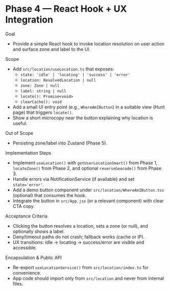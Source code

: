 # Phase 4 — React Hook + UX Integration

Goal
- Provide a simple React hook to invoke location resolution on user action and surface zone and label to the UI.

Scope
- Add `src/location/useLocation.ts` that exposes:
  - `state: 'idle' | 'locating' | 'success' | 'error'`
  - `location: ResolvedLocation | null`
  - `zone: Zone | null`
  - `label: string | null`
  - `locate(): Promise<void>`
  - `clearCache(): void`
- Add a small UI entry point (e.g., `WhereAmIButton`) in a suitable view (Hunt page) that triggers `locate()`.
- Show a short microcopy near the button explaining why location is useful.

Out of Scope
- Persisting zone/label into Zustand (Phase 5).

Implementation Steps
- Implement `useLocation()` with `getUserLocationSmart()` from Phase 1, `locateZone()` from Phase 2, and optional `reverseGeocode()` from Phase 3.
- Handle errors via NotificationService (if available) and set `state='error'`.
- Add a demo button component under `src/location/WhereAmIButton.tsx` (optional) that consumes the hook.
- Integrate the button in `src/App.jsx` (or a relevant component) with clear CTA copy.

Acceptance Criteria
- Clicking the button resolves a location, sets a zone (or null), and optionally shows a label.
- Deny/timeout paths do not crash; fallback works (cache or IP).
- UX transitions: idle → locating → success/error are visible and accessible.

Encapsulation & Public API
- Re-export `useLocationService()` from `src/location/index.ts` for convenience.
- App code should import only from `src/location` and never from internal files.
